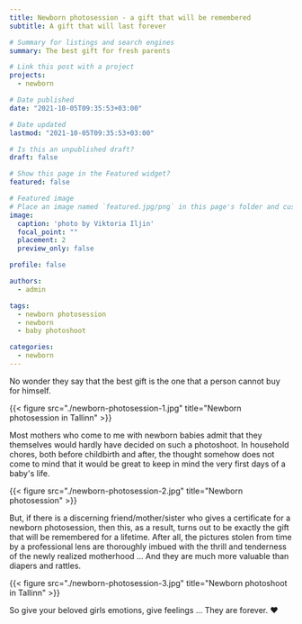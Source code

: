 ```yaml
---
title: Newborn photosession - a gift that will be remembered
subtitle: A gift that will last forever

# Summary for listings and search engines
summary: The best gift for fresh parents

# Link this post with a project
projects: 
  - newborn

# Date published
date: "2021-10-05T09:35:53+03:00"

# Date updated
lastmod: "2021-10-05T09:35:53+03:00"

# Is this an unpublished draft?
draft: false

# Show this page in the Featured widget?
featured: false

# Featured image
# Place an image named `featured.jpg/png` in this page's folder and customize its options here.
image:
  caption: 'photo by Viktoria Iljin'
  focal_point: ""
  placement: 2
  preview_only: false

profile: false

authors:
  - admin

tags:
  - newborn photosession
  - newborn
  - baby photoshoot

categories:
  - newborn
---
```


No wonder they say that the best gift is the one that a person cannot buy for himself.

{{< figure src="./newborn-photosession-1.jpg" title="Newborn photosession in Tallinn" >}}

Most mothers who come to me with newborn babies admit that they themselves would hardly have decided on such a photoshoot.
In household chores, both before childbirth and after, the thought somehow does not come to mind that it would be great to keep in mind the very first days of a baby's life.

{{< figure src="./newborn-photosession-2.jpg" title="Newborn photosession" >}}

But, if there is a discerning friend/mother/sister who gives a certificate for a newborn photosession, then this, as a result, turns out to be exactly the gift that will be remembered for a lifetime.
After all, the pictures stolen from time by a professional lens are thoroughly imbued with the thrill and tenderness of the newly realized motherhood ... And they are much more valuable than diapers and rattles.

{{< figure src="./newborn-photosession-3.jpg" title="Newborn photoshoot in Tallinn" >}}

So give your beloved girls emotions, give feelings ... They are forever. ❤️
